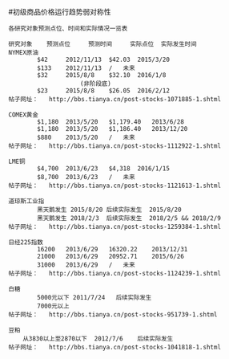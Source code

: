 #初级商品价格运行趋势弱对称性
	
	各研究对象预测点位、时间和实际情况一览表
				
	研究对象	预测点位     预测时间     实际点位  实际发生时间
	NYMEX原油
			$42 	2012/11/13	$42.03 	2015/3/20
			$133 	2012/11/13	/	未来
			$32 	2015/8/8	$32.10 	2016/1/8
						(非阶段底)
			$23 	2015/8/8	$26.05 	2016/2/12
	帖子网址：	http://bbs.tianya.cn/post-stocks-1071885-1.shtml			
				
	COMEX黄金
			$1,180 	2013/5/20	$1,179.40 	2013/6/28
			$1,180 	2013/5/20	$1,186.40 	2013/12/20
			$880 	2013/5/20	/	未来
	帖子网址：	http://bbs.tianya.cn/post-stocks-1112922-1.shtml			
				
	LME铜
			$4,700 	2013/6/23	$4,318 	2016/1/15
			$8,700 	2013/6/23	/	未来
	帖子网址：	http://bbs.tianya.cn/post-stocks-1121613-1.shtml			
				
	道琼斯工业指
			黑天鹅发生 2015/8/20	后续实际发生	2015/8/20
			黑天鹅发生 2018/2/3	后续实际发生	2018/2/5 && 2018/2/9
	帖子网址：	http://bbs.tianya.cn/post-stocks-1259384-1.shtml			
				
	日经225指数
			16200	2013/6/29	16320.22	2013/12/31
			21000	2013/6/29	20952.71	2015/6/26
			31000	2013/6/29	/	未来
	帖子网址：	http://bbs.tianya.cn/post-stocks-1124239-1.shtml			
				
	白糖
			5000元以下	2011/7/24	后续实际发生	
			7000元以上			
	帖子网址：	http://bbs.tianya.cn/post-stocks-951739-1.shtml			
				
	豆粕
		从3830以上至2870以下	2012/7/6	后续实际发生	
	帖子网址：	http://bbs.tianya.cn/post-stocks-1041818-1.shtml			
